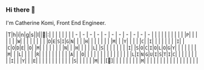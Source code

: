 ### Hi there 👋

<!--
**cherryrazzles/cherryrazzles** is a ✨ _special_ ✨ repository because its `README.md` (this file) appears on your GitHub profile.

Here are some ideas to get you started:

- 🔭 I’m currently working on ...
- 🌱 I’m currently learning Web3 + Blockchain + Solidity
- 👯 I’m looking to collaborate on ...
- 🤔 I’m looking for help with ...
- 💬 Ask me about ...
- 📫 How to reach me: ...
- 😄 Pronouns: ...
- ⚡ Fun fact: ...
-->


I'm Catherine Komi, Front End Engineer.


|T|h|i|n|g|s||I||💚|:| | | | | | |
| - | - | - | - | - | - | - | - | - | - | - | | | | | | |
| | | |`P`| | | | | | |`W`| | | | | | |
| |`D`|`E`|`S`|`I`|`G`|`N`| | | |`H`| | | | | | |
|`M`| | |`Y`| | | | |`C`| |`I`| | | | | | |
|`I`| | |`C`|`O`|`D`|`E`| |`O`| |`M`| | | | | | |
|`N`| | |`H`| | | | |`L`| |`S`| | | | | | |
|`I`| |`S`|`O`|`C`|`I`|`O`|`L`|`O`|`G`|`Y`| | | | | | |
|`M`| | |`L`| | | | |`R`| | | | | | | | |
|`A`| | |`O`| | | | | | | | | | | | | |
|`L`|`I`|`N`|`G`|`U`|`I`|`S`|`T`|`I`|`C`| | | | | | | |
|`I`| | |`Y`| | |`E`| | | | | | | | | | |
|`S`| | | | | |`M`| | |[📸]| | | | | | | |
|`M`| | | | | | | | | | | | | | | | |
